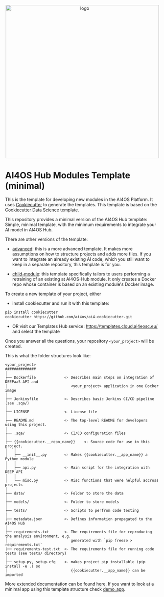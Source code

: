 <div align="center">
  <img src="https://ai4eosc.eu/wp-content/uploads/sites/10/2022/09/horizontal-transparent.png" alt="logo" width="500"/>
</div>

# AI4OS Hub Modules Template (minimal)

This is the template for developing new modules in the AI4OS Platform. It uses [Cookiecutter](https://cookiecutter.readthedocs.io) to generate the templates. This template is based on the  [Cookiecutter Data Science](http://drivendata.github.io/cookiecutter-data-science/) template.

This repository provides a minimal version of the AI4OS Hub template: Simple, minimal template, with the minimum requirements to integrate your AI model in AI4OS Hub.

There are other versions of the template:

* [advanced](https://github.com/ai4os/ai4-cookiecutter-adv): this is a more advanced template. It makes more assumptions on how to structure projects and adds more files. If you want to integrate an already existing AI code, which you still want to keep in a separate repository, this template is for you.

* [child-module](https://github.com/ai4os/ai4-cookiecutter-childe): this template specifically tailors to users performing a retraining of an existing at AI4OS-Hub module. It only creates a Docker repo whose container is based on an existing module's Docker image.


To create a new template of your project, either

* install cookiecutter and run it with this template: 
``` bash
pip install cookiecutter
cookiecutter https://github.com/ai4os/ai4-cookiecutter.git
```

* OR visit our Templates Hub service: https://templates.cloud.ai4eosc.eu/ and select the template

Once you answer all the questions, your repository `<your_project>` will be created.

This is what the folder structures look like:

```
<your_project>
##############
│
├── Dockerfile             <- Describes main steps on integration of DEEPaaS API and
│                             <your_project> application in one Docker image
│
├── Jenkinsfile            <- Describes basic Jenkins CI/CD pipeline (see .sqa/)
│
├── LICENSE                <- License file
│
├── README.md              <- The top-level README for developers using this project.
│
├── .sqa/                  <- CI/CD configuration files
│
├── {{cookiecutter.__repo_name}}    <- Source code for use in this project.
│   │
│   ├── __init__.py        <- Makes {{cookiecutter.__app_name}} a Python module
│   │
│   ├── api.py             <- Main script for the integration with DEEP API
│   │
│   └── misc.py            <- Misc functions that were helpful accross projects
│
├── data/                  <- Folder to store the data
│
├── models/                <- Folder to store models
│
├── tests/                 <- Scripts to perfrom code testing
|
├── metadata.json          <- Defines information propagated to the AI4OS Hub
│
├── requirements.txt       <- The requirements file for reproducing the analysis environment, e.g.
│                             generated with `pip freeze > requirements.txt`
├── requirements-test.txt  <- The requirements file for running code tests (see tests/ directory)
│
├── setup.py, setup.cfg    <- makes project pip installable (pip install -e .) so
│                             {{cookiecutter.__app_name}} can be imported

```

More extended documentation can be found [here](http://docs.ai4os.eu/en/latest/user/overview/cookiecutter-template.html). If you want to look at a minimal app using this template structure check [demo_app](https://github.com/ai4os-hub/ai4os-demo_app).
